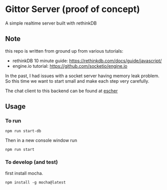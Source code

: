 # Gittor Server (proof of concept)

A simple realtime server built with rethinkDB

## Note

this repo is written from ground up from various tutorials:
- rethinkDB 10 minute guide: https://rethinkdb.com/docs/guide/javascript/
- engine.io tutorial: https://github.com/socketio/engine.io

In the past, I had issues with a socket server having memory leak problem. So this time we want to start small and make
each step very carefully.

The chat client to this backend can be found at [escher](https://github.com/episodeyang/escher)

## Usage
### To run

```
npm run start-db
```

Then in a new console window run

```
npm run start
```

### To develop (and test)
first install mocha.
```
npm install -g mocha@latest
```

